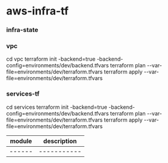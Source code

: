 # aws-infra-tf

### infra-state

### vpc
cd vpc
terraform init -backend=true -backend-config=environments/dev/backend.tfvars
terraform plan --var-file=environments/dev/terraform.tfvars
terraform apply --var-file=environments/dev/terraform.tfvars


### services-tf
cd services
terraform init -backend=true -backend-config=environments/dev/backend.tfvars
terraform plan --var-file=environments/dev/terraform.tfvars
terraform apply --var-file=environments/dev/terraform.tfvars



| module | description |
| ------ | ----------- | 
| ------ | ----------- | 

